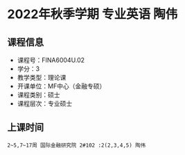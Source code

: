 # 2022年秋季学期 专业英语 陶伟






## 课程信息

- 课程号：FINA6004U.02
- 学分：3
- 教学类型：理论课
- 开课单位：MF中心（金融专硕）
- 课程类别：硕士
- 课程层次：专业硕士

## 上课时间

```
2~5,7~17周 国际金融研究院 2#102 :2(2,3,4,5) 陶伟
```

